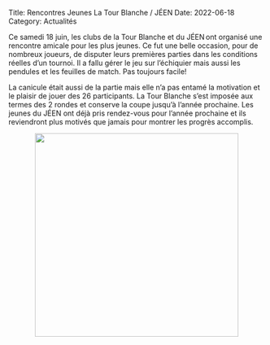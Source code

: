 Title: Rencontres Jeunes La Tour Blanche / JÉEN
Date: 2022-06-18
Category: Actualités

Ce samedi 18 juin, les clubs de la Tour Blanche et du JÉEN ont organisé une rencontre amicale pour les plus jeunes. Ce fut une belle occasion, pour de nombreux joueurs, de disputer leurs premières parties dans les conditions réelles d’un tournoi. Il a fallu gérer le jeu sur l’échiquier mais aussi les pendules et les feuilles de match. Pas toujours facile!

La canicule était aussi de la partie mais elle n’a pas entamé la motivation et le plaisir de jouer des 26 participants.
La Tour Blanche s’est imposée aux termes des 2 rondes et conserve la coupe jusqu’à l’année prochaine. Les jeunes du JÉEN ont déjà pris rendez-vous pour l’année prochaine et ils reviendront plus motivés que jamais pour montrer les progrès accomplis.

<div align="center" >
    <img src="{static}/images/tourblanche2021.webp" width="400" >
</div>